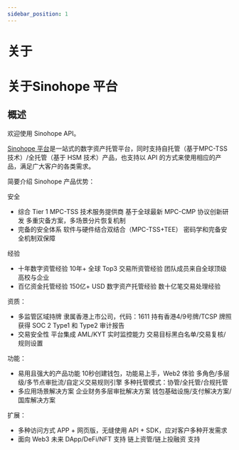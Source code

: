 ```yaml
---
sidebar_position: 1
---
```

# 关于

# 关于Sinohope 平台
## 概述
欢迎使用 Sinohope API。

[Sinohope 平台](https://www.sinohope.com/)是一站式的数字资产托管平台，同时支持自托管（基于MPC-TSS 技术）/全托管（基于 HSM 技术）产品，也支持以 API 的方式来使用相应的产品，满足广大客户的各类需求。

简要介绍 Sinohope 产品优势：


安全
- 综合 Tier 1 MPC-TSS  技术服务提供商
基于全球最新 MPC-CMP 协议创新研发
多重灾备方案，多场景分片恢复机制
- 完备的安全体系
软件与硬件结合双结合（MPC-TSS+TEE）
密码学和完备安全机制双保障

经验
- 十年数字资管经验
10年+ 全球 Top3 交易所资管经验
团队成员来自全球顶级高校与企业
- 百亿资金托管经验
150亿+ USD 数字资产托管经验
数十亿笔交易处理经验

资质：
- 多监管区域持牌
隶属香港上市公司，代码：1611
持有香港4/9号牌/TCSP  牌照
获得 SOC 2 Type1 和  Type2  审计报告
- 交易安全性
平台集成  AML/KYT  实时监控能力
交易目标黑白名单/交易复核/规则设置

功能：
- 易用且强大的产品功能
10秒创建钱包，功能易上手，Web2 体验
多角色/多层级/多节点审批流/自定义交易规则引擎
多种托管模式：协管/全托管/合规托管
- 多应用场景解决方案
企业财务多层审批解决方案
钱包基础设施/支付解决方案/国库解决方案

扩展：
- 多种访问方式
APP + 网页版，无缝使用
API + SDK，应对客户多种开发需求
- 面向 Web3 未来
DApp/DeFi/NFT 支持
链上资管/链上投融资 支持
